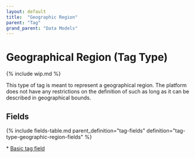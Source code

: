 ```yaml
---
layout: default
title:  "Geographic Region"
parent: "Tag"
grand_parent: "Data Models"
---
```


# Geographical Region (Tag Type)

{% include wip.md %}

This type of tag is meant to represent a geographical region. 
The platform does not have any restrictions on the definition of such 
as long as it can be described in geographical bounds.

## Fields

{% include fields-table.md parent_definition="tag-fields" definition="tag-type-geographic-region-fields" %}

\* [Basic tag field](tag.md#fields)
